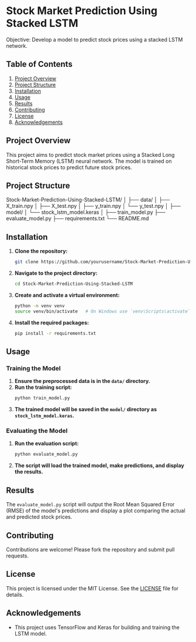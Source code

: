 # Stock Market Prediction Using Stacked LSTM
Objective: Develop a model to predict stock prices using a stacked LSTM network.

## Table of Contents
1. [Project Overview](#project-overview)
2. [Project Structure](#project-structure)
3. [Installation](#installation)
4. [Usage](#usage)
5. [Results](#results)
6. [Contributing](#contributing)
7. [License](#license)
8. [Acknowledgements](#acknowledgements)

## Project Overview
This project aims to predict stock market prices using a Stacked Long Short-Term Memory (LSTM) neural network. The model is trained on historical stock prices to predict future stock prices.

## Project Structure
Stock-Market-Prediction-Using-Stacked-LSTM/
│
├── data/
│ ├── X_train.npy
│ ├── X_test.npy
│ ├── y_train.npy
│ └── y_test.npy
│
├── model/
│ └── stock_lstm_model.keras
│
├── train_model.py
├── evaluate_model.py
├── requirements.txt
└── README.md


## Installation
1. **Clone the repository:**
    ```sh
    git clone https://github.com/yourusername/Stock-Market-Prediction-Using-Stacked-LSTM.git
    ```
2. **Navigate to the project directory:**
    ```sh
    cd Stock-Market-Prediction-Using-Stacked-LSTM
    ```
3. **Create and activate a virtual environment:**
    ```sh
    python -m venv venv
    source venv/bin/activate   # On Windows use `venv\Scripts\activate`
    ```
4. **Install the required packages:**
    ```sh
    pip install -r requirements.txt
    ```

## Usage
### Training the Model
1. **Ensure the preprocessed data is in the `data/` directory.**
2. **Run the training script:**
    ```sh
    python train_model.py
    ```
3. **The trained model will be saved in the `model/` directory as `stock_lstm_model.keras`.**

### Evaluating the Model
1. **Run the evaluation script:**
    ```sh
    python evaluate_model.py
    ```
2. **The script will load the trained model, make predictions, and display the results.**

## Results
The `evaluate_model.py` script will output the Root Mean Squared Error (RMSE) of the model's predictions and display a plot comparing the actual and predicted stock prices.

## Contributing
Contributions are welcome! Please fork the repository and submit pull requests.

## License
This project is licensed under the MIT License. See the [LICENSE](LICENSE) file for details.

## Acknowledgements
- This project uses TensorFlow and Keras for building and training the LSTM model.
